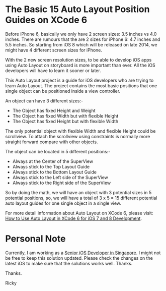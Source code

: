 The Basic 15 Auto Layout Position Guides on XCode 6
==============

Before iPhone 6, basically we only have 2 screen sizes: 3.5 inches vs 4.0 inches. There 
are rumours that the are 2 sizes for iPhone 6: 4.7 inches and 5.5 inches. So starting from 
iOS 8 which will be released on late 2014, we might have 4 different screen sizes for 
iPhone.

With the 2 new screen resolution sizes, to be able to develop iOS apps using Auto Layout 
on storyboard is more important than ever. All the iOS developers will have to learn it 
sooner or later.

This Auto Layout project is a guide for iOS developers who are trying to learn Auto Layout.
The project contains the most basic positions that one single object can be positioned 
inside a view controller.

An object can have 3 different sizes:-
- The Object has fixed Height and Weight
- The Object has fixed Width but with flexible Height
- The Object has fixed Height but with flexible Width

The only potential object with flexible Width and flexible Height could be scrollview. 
To attach the scrollview using constraints is normally more straight forward compare with 
other objects.

The object can be located in 5 different positions:-
- Always at the Center of the SuperView
- Always stick to the Top Layout Guide
- Always stick to the Bottom Layout Guide
- Always stick to the Left side of the SuperView
- Always stick to the Right side of the SuperView

So by doing the math, we will have an object with 3 potential sizes in 5 potential 
positions, so, we will have a total of 3 x 5 = 15 different potential auto layout guides 
for one single object in a single view.

For more detail information about Auto Layout on XCode 6, please visit: [How to Use Auto Layout in XCode 6 for iOS 7 and 8 Development](https://mobileoop.com/how-to-use-auto-layout-in-xcode-6-for-ios-7-and-8-development "How to Use Auto Layout in XCode 6 for iOS 7 and 8 Development").


Personal Note
==============
Currently, I am working as a [Senior iOS Developer in Singapore](https://mobileoop.com/ "Senior iOS Developer in Singapore"). I might not be free to keep this solution updated. Please check the changes on the latest iOS to make sure that the solutions works well. Thanks.


Thanks.

Ricky
